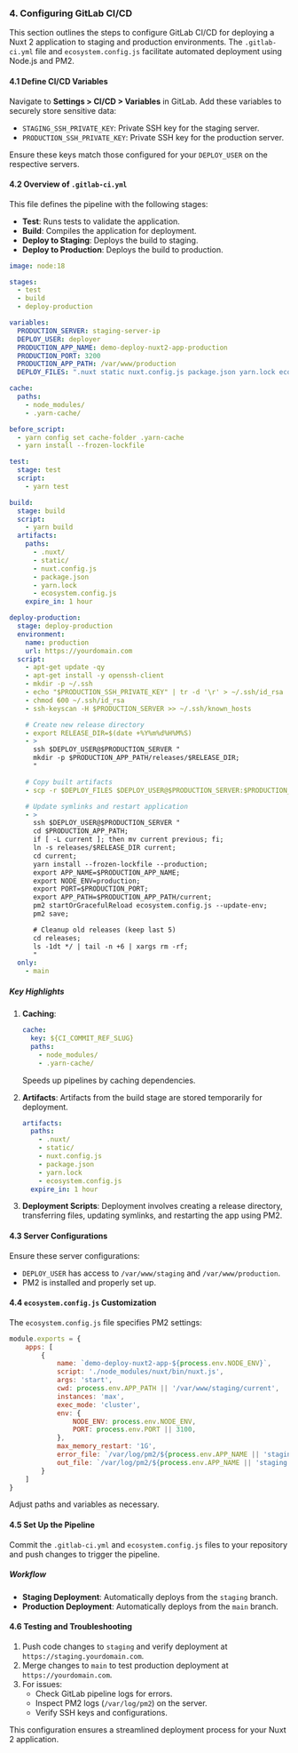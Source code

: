 ### 4. Configuring GitLab CI/CD

This section outlines the steps to configure GitLab CI/CD for deploying a Nuxt 2 application to staging and production
environments. The `.gitlab-ci.yml` file and `ecosystem.config.js` facilitate automated deployment using Node.js and PM2.

#### 4.1 Define CI/CD Variables

Navigate to **Settings > CI/CD > Variables** in GitLab. Add these variables to securely store sensitive data:

- `STAGING_SSH_PRIVATE_KEY`: Private SSH key for the staging server.
- `PRODUCTION_SSH_PRIVATE_KEY`: Private SSH key for the production server.

Ensure these keys match those configured for your `DEPLOY_USER` on the respective servers.

#### 4.2 Overview of `.gitlab-ci.yml`

This file defines the pipeline with the following stages:

- **Test**: Runs tests to validate the application.
- **Build**: Compiles the application for deployment.
- **Deploy to Staging**: Deploys the build to staging.
- **Deploy to Production**: Deploys the build to production.

```yaml
image: node:18

stages:
  - test
  - build
  - deploy-production

variables:
  PRODUCTION_SERVER: staging-server-ip
  DEPLOY_USER: deployer
  PRODUCTION_APP_NAME: demo-deploy-nuxt2-app-production
  PRODUCTION_PORT: 3200
  PRODUCTION_APP_PATH: /var/www/production
  DEPLOY_FILES: ".nuxt static nuxt.config.js package.json yarn.lock ecosystem.config.js"

cache:
  paths:
    - node_modules/
    - .yarn-cache/

before_script:
  - yarn config set cache-folder .yarn-cache
  - yarn install --frozen-lockfile

test:
  stage: test
  script:
    - yarn test

build:
  stage: build
  script:
    - yarn build
  artifacts:
    paths:
      - .nuxt/
      - static/
      - nuxt.config.js
      - package.json
      - yarn.lock
      - ecosystem.config.js
    expire_in: 1 hour

deploy-production:
  stage: deploy-production
  environment:
    name: production
    url: https://yourdomain.com
  script:
    - apt-get update -qy
    - apt-get install -y openssh-client
    - mkdir -p ~/.ssh
    - echo "$PRODUCTION_SSH_PRIVATE_KEY" | tr -d '\r' > ~/.ssh/id_rsa
    - chmod 600 ~/.ssh/id_rsa
    - ssh-keyscan -H $PRODUCTION_SERVER >> ~/.ssh/known_hosts

    # Create new release directory
    - export RELEASE_DIR=$(date +%Y%m%d%H%M%S)
    - >
      ssh $DEPLOY_USER@$PRODUCTION_SERVER "
      mkdir -p $PRODUCTION_APP_PATH/releases/$RELEASE_DIR;
      "

    # Copy built artifacts
    - scp -r $DEPLOY_FILES $DEPLOY_USER@$PRODUCTION_SERVER:$PRODUCTION_APP_PATH/releases/$RELEASE_DIR/

    # Update symlinks and restart application
    - >
      ssh $DEPLOY_USER@$PRODUCTION_SERVER "
      cd $PRODUCTION_APP_PATH;
      if [ -L current ]; then mv current previous; fi;
      ln -s releases/$RELEASE_DIR current;
      cd current;
      yarn install --frozen-lockfile --production;
      export APP_NAME=$PRODUCTION_APP_NAME;
      export NODE_ENV=production;
      export PORT=$PRODUCTION_PORT;
      export APP_PATH=$PRODUCTION_APP_PATH/current;
      pm2 startOrGracefulReload ecosystem.config.js --update-env;
      pm2 save;

      # Cleanup old releases (keep last 5)
      cd releases;
      ls -1dt */ | tail -n +6 | xargs rm -rf;
      "
  only:
    - main
```

##### Key Highlights

1. **Caching**:
   ```yaml
   cache:
     key: ${CI_COMMIT_REF_SLUG}
     paths:
       - node_modules/
       - .yarn-cache/
   ```
   Speeds up pipelines by caching dependencies.

2. **Artifacts**:
   Artifacts from the build stage are stored temporarily for deployment.
   ```yaml
   artifacts:
     paths:
       - .nuxt/
       - static/
       - nuxt.config.js
       - package.json
       - yarn.lock
       - ecosystem.config.js
     expire_in: 1 hour
   ```

3. **Deployment Scripts**:
   Deployment involves creating a release directory, transferring files, updating symlinks, and restarting the app using
   PM2.

#### 4.3 Server Configurations

Ensure these server configurations:

- `DEPLOY_USER` has access to `/var/www/staging` and `/var/www/production`.
- PM2 is installed and properly set up.

#### 4.4 `ecosystem.config.js` Customization

The `ecosystem.config.js` file specifies PM2 settings:

```javascript
module.exports = {
    apps: [
        {
            name: `demo-deploy-nuxt2-app-${process.env.NODE_ENV}`,
            script: './node_modules/nuxt/bin/nuxt.js',
            args: 'start',
            cwd: process.env.APP_PATH || '/var/www/staging/current',
            instances: 'max',
            exec_mode: 'cluster',
            env: {
                NODE_ENV: process.env.NODE_ENV,
                PORT: process.env.PORT || 3100,
            },
            max_memory_restart: '1G',
            error_file: `/var/log/pm2/${process.env.APP_NAME || 'staging'}-error.log`,
            out_file: `/var/log/pm2/${process.env.APP_NAME || 'staging'}-out.log`
        }
    ]
}
```

Adjust paths and variables as necessary.

#### 4.5 Set Up the Pipeline

Commit the `.gitlab-ci.yml` and `ecosystem.config.js` files to your repository and push changes to trigger the pipeline.

##### Workflow

- **Staging Deployment**: Automatically deploys from the `staging` branch.
- **Production Deployment**: Automatically deploys from the `main` branch.

#### 4.6 Testing and Troubleshooting

1. Push code changes to `staging` and verify deployment at `https://staging.yourdomain.com`.
2. Merge changes to `main` to test production deployment at `https://yourdomain.com`.
3. For issues:
    - Check GitLab pipeline logs for errors.
    - Inspect PM2 logs (`/var/log/pm2`) on the server.
    - Verify SSH keys and configurations.

This configuration ensures a streamlined deployment process for your Nuxt 2 application.

